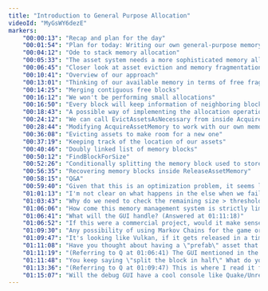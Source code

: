 ```yaml
---
title: "Introduction to General Purpose Allocation"
videoId: "MyGsWY6dezE"
markers:
    "00:00:13": "Recap and plan for the day"
    "00:01:54": "Plan for today: Writing our own general-purpose memory allocator"
    "00:04:12": "Ode to stack memory allocation"
    "00:05:33": "The asset system needs a more sophisticated memory allocator"
    "00:06:45": "Closer look at asset eviction and memory fragmentation (blackboard)"
    "00:10:41": "Overview of our approach"
    "00:13:01": "Thinking of our available memory in terms of free fragments"
    "00:14:25": "Merging contiguous free blocks"
    "00:16:12": "We won't be performing small allocations"
    "00:16:50": "Every block will keep information of neighboring blocks"
    "00:18:43": "A possible way of implementing the allocation operation"
    "00:24:12": "We can call EvictAssetsAsNecessary from inside AcquireAssetMemory!"
    "00:28:44": "Modifying AcquireAssetMemory to work with our own memory"
    "00:36:08": "Evicting assets to make room for a new one"
    "00:37:19": "Keeping track of the location of our assets"
    "00:40:46": "Doubly linked list of memory blocks"
    "00:50:12": "FindBlockForSize"
    "00:52:26": "Conditionally splitting the memory block used to store an asset as a function of its remaining capacity"
    "00:56:35": "Recovering memory blocks inside ReleaseAssetMemory"
    "00:58:15": "Q&A"
    "00:59:40": "Given that this is an optimization problem, it seems like we'll want to have a system for profiling asset use and eviction (and check its output periodically as the game and assets grow over the next year or so). Should this be on the agenda in the near term?"
    "01:01:13": "I'm not clear on what happens in the else when we fail to find a block, could you go over it?"
    "01:03:43": "Why do we need to check the remaining size > threshold ? Why not just use the remaining size if it satisfies the request size?"
    "01:06:06": "How come this memory management system is strictly limited to game assets and not other things as well?"
    "01:06:41": "What will the GUI handle? (Answered at 01:11:18)"
    "01:06:52": "If this were a commercial project, would it make sense to use malloc instead here, or write your own anyway for managing assets?"
    "01:09:30": "Any possibility of using Markov Chains for the game or game engine?"
    "01:09:47": "It's looking like Vulkan, if it gets released in a timely manner, is going to be a good choice for hardware rendering. I just read that you have control over all memory to avoid any unknown allocations \"Explicit memory management in Vulkan allows applications to use custom allocation strategies. For example to allocate all memory up-front and avoid any allocations during rendering\""
    "01:11:08": "Have you thought about having a \"prefab\" asset that people could use to make more complex assets, like a whole house with functional doors?"
    "01:11:19": "(Referring to Q at 01:06:41) The GUI mentioned in the TODO list"
    "01:11:48": "You keep saying \"split the block in half\" What do you mean? 'Size = Size/2'?"
    "01:13:36": "(Referring to Q at 01:09:47) This is where I read it from: http://blog.imgtec.com/powervr/trying-out-the-new-vulkan-graphics-api-on-powervr-gpus"
    "01:15:07": "Will the debug GUI have a cool console like Quake/Unreal?"
---
```

